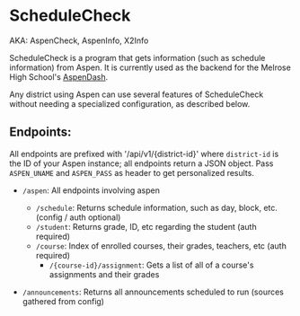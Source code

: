 # ScheduleCheck
AKA: AspenCheck, AspenInfo, X2Info

ScheduleCheck is a program that gets information (such as schedule information) from Aspen. It is currently used as the backend for the Melrose High School's [AspenDash](https://aspen.studenttech.tk). 

Any district using Aspen can use several features of ScheduleCheck without needing a specialized configuration, as described below.

## Endpoints:
All endpoints are prefixed with '/api/v1/{district-id}' where `district-id` is the ID of your Aspen instance; all endpoints return a JSON object. Pass `ASPEN_UNAME` and `ASPEN_PASS` as header to get personalized results.

* `/aspen`: All endpoints involving aspen
  * `/schedule`: Returns schedule information, such as day, block, etc. (config / auth optional)
  * `/student`: Returns grade, ID, etc regarding the student (auth required)
  * `/course`: Index of enrolled courses, their grades, teachers, etc (auth required)
    * `/{course-id}/assignment`: Gets a list of all of a course's assignments and their grades

* `/announcements`: Returns all announcements scheduled to run (sources gathered from config)
